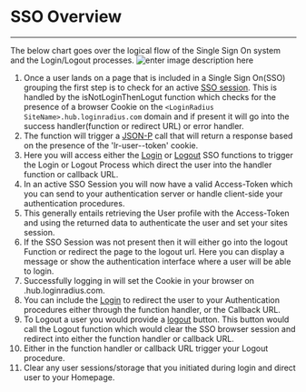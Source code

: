 SSO Overview
===
-----

The below chart goes over the logical flow of the Single Sign On system and the Login/Logout processes.
![enter image description here](https://apidocs.lrcontent.com/images/Sv5bmVDQSSt9GcgAHnlj_Single-Sign-On-_3017158ac06abebe3f6.43857523.png "")


1. Once a user lands on a page that is included in a Single Sign On(SSO) grouping the first step is to check for an active [SSO session](/api/v1/single-sign-on/getting-started). This is handled by the isNotLoginThenLogut function which checks for the presence of a browser Cookie on the `<LoginRadius SiteName>.hub.loginradius.com` domain and if present it will go into the success handler(function or redirect URL) or error handler.
2. The function will trigger a [JSON-P](http://json-p.org/) call that will return a response based on the presence of the 'lr-user--token' cookie.
3. Here you will access either the [Login](/api/v1/single-sign-on/getting-started) or [Logout](/api/v1/single-sign-on/getting-started) SSO functions to trigger the Login or Logout Process which direct the user into the handler function or callback URL.
4. In an active SSO Session you will now have a valid Access-Token which you can send to your authentication server or handle client-side your authentication procedures.
5. This generally entails retrieving the User profile with the Access-Token and using the returned data to authenticate the user and set your sites session.
6. If the SSO Session was not present then it will either go into the logout Function or redirect the page to the logout url. Here you can display a message or show the authentication interface where a user will be able to login.
7. Successfully logging in will set the Cookie in your browser on <LoginRadius SiteName>.hub.loginradius.com.
8. You can include the [Login](/api/v1/single-sign-on/getting-started) to redirect the user to your Authentication procedures either through the function handler, or the Callback URL.
9. To Logout a user you would provide a [logout](/api/v1/single-sign-on/getting-started) button. This button would call the Logout function which would clear the SSO browser session and redirect into either the function handler or callback URL.
10. Either in the function handler or callback URL trigger your Logout procedure.
11. Clear any user sessions/storage that you initiated during login and direct user to your Homepage.